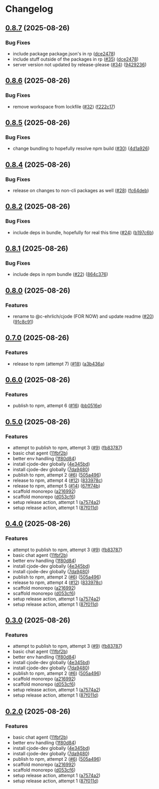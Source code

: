 # Changelog

## [0.8.7](https://github.com/c-ehrlich/cjode/compare/v0.8.6...v0.8.7) (2025-08-26)


### Bug Fixes

* include package package.json's in rp ([dce2478](https://github.com/c-ehrlich/cjode/commit/dce247870d5a0595d1ed3b9164d512ca284cf4c1))
* include stuff outside of the packages in rp ([#35](https://github.com/c-ehrlich/cjode/issues/35)) ([dce2478](https://github.com/c-ehrlich/cjode/commit/dce247870d5a0595d1ed3b9164d512ca284cf4c1))
* server version not updated by release-please ([#34](https://github.com/c-ehrlich/cjode/issues/34)) ([9429236](https://github.com/c-ehrlich/cjode/commit/9429236f9f948a01981fa2ecf4bd92ff83ad1878))

## [0.8.6](https://github.com/c-ehrlich/cjode/compare/v0.8.5...v0.8.6) (2025-08-26)


### Bug Fixes

* remove workspace from lockfile ([#32](https://github.com/c-ehrlich/cjode/issues/32)) ([f222c17](https://github.com/c-ehrlich/cjode/commit/f222c17fbfd5fac076276782060ac1edb0abe3e0))

## [0.8.5](https://github.com/c-ehrlich/cjode/compare/v0.8.4...v0.8.5) (2025-08-26)


### Bug Fixes

* change bundling to hopefully resolve npm build ([#30](https://github.com/c-ehrlich/cjode/issues/30)) ([4d1a926](https://github.com/c-ehrlich/cjode/commit/4d1a9260bebd68f15d8fb30915fb1e1715618c45))

## [0.8.4](https://github.com/c-ehrlich/cjode/compare/v0.8.3...v0.8.4) (2025-08-26)


### Bug Fixes

* release on changes to non-cli packages as well ([#28](https://github.com/c-ehrlich/cjode/issues/28)) ([fc64deb](https://github.com/c-ehrlich/cjode/commit/fc64deb2f89d3986b7d57647317e21f726c0f953))

## [0.8.2](https://github.com/c-ehrlich/cjode/compare/v0.8.1...v0.8.2) (2025-08-26)


### Bug Fixes

* include deps in bundle, hopefully for real this time ([#24](https://github.com/c-ehrlich/cjode/issues/24)) ([b197c6b](https://github.com/c-ehrlich/cjode/commit/b197c6b09df3d6fc5457192389ccdbbf290f68f9))

## [0.8.1](https://github.com/c-ehrlich/cjode/compare/v0.8.0...v0.8.1) (2025-08-26)


### Bug Fixes

* include deps in npm bundle ([#22](https://github.com/c-ehrlich/cjode/issues/22)) ([864c376](https://github.com/c-ehrlich/cjode/commit/864c37605bb6b42a9ad202193bf750d1025b4cbe))

## [0.8.0](https://github.com/c-ehrlich/cjode/compare/v0.7.0...v0.8.0) (2025-08-26)


### Features

* rename to @c-ehrlich/cjode (FOR NOW) and update readme ([#20](https://github.com/c-ehrlich/cjode/issues/20)) ([91c8c91](https://github.com/c-ehrlich/cjode/commit/91c8c9176ead0ea9b0a2aa35eb37527c07da1e39))

## [0.7.0](https://github.com/c-ehrlich/cjode/compare/v0.6.0...v0.7.0) (2025-08-26)


### Features

* release to npm (attempt 7) ([#18](https://github.com/c-ehrlich/cjode/issues/18)) ([a3b436a](https://github.com/c-ehrlich/cjode/commit/a3b436a3a36b0a86a3a0a00b285c3290d54b518d))

## [0.6.0](https://github.com/c-ehrlich/cjode/compare/v0.5.0...v0.6.0) (2025-08-26)


### Features

* publish to npm, attempt 6 ([#16](https://github.com/c-ehrlich/cjode/issues/16)) ([bb0516e](https://github.com/c-ehrlich/cjode/commit/bb0516e1cfcd8ec56b99ba8070baf26db5b7bd25))

## [0.5.0](https://github.com/c-ehrlich/cjode/compare/v0.4.0...v0.5.0) (2025-08-26)


### Features

* attempt to publish to npm, attempt 3 ([#9](https://github.com/c-ehrlich/cjode/issues/9)) ([fb83787](https://github.com/c-ehrlich/cjode/commit/fb837872abc2cd4f9328566108374cbbb33c4555))
* basic chat agent ([11fbf2b](https://github.com/c-ehrlich/cjode/commit/11fbf2b98ce3a731f5a013196761f2ab85d1b551))
* better env handling ([1f80d84](https://github.com/c-ehrlich/cjode/commit/1f80d841d65ea66f4c0df194a7badb9dfc6b38eb))
* install cjode-dev globally ([4e345bd](https://github.com/c-ehrlich/cjode/commit/4e345bd69945ab62eaefd5c89fb5d93fd7186dac))
* install cjode-dev globally ([7da9480](https://github.com/c-ehrlich/cjode/commit/7da9480afa7d657c87cb46146eb54f8a56628c1e))
* publish to npm, attempt 2 ([#6](https://github.com/c-ehrlich/cjode/issues/6)) ([505a496](https://github.com/c-ehrlich/cjode/commit/505a49686bfe70786ab7a37ff73dfdad8bc5c089))
* release to npm, attempt 4 ([#12](https://github.com/c-ehrlich/cjode/issues/12)) ([833978c](https://github.com/c-ehrlich/cjode/commit/833978ccaa45051e70b588669594ef964ffeb9da))
* release to npm, attempt 5 ([#14](https://github.com/c-ehrlich/cjode/issues/14)) ([67ff74b](https://github.com/c-ehrlich/cjode/commit/67ff74bc058c48088544fe5757f6142d2dee02f4))
* scaffold monorepo ([a216992](https://github.com/c-ehrlich/cjode/commit/a21699238df9bd8a3ea57fd91828490cbf8d61ce))
* scaffold monorepo ([d053cf6](https://github.com/c-ehrlich/cjode/commit/d053cf68c3b686e44be1e7f19708c0cbdcc9c425))
* setup release action, attempt 1 ([a7574a2](https://github.com/c-ehrlich/cjode/commit/a7574a2557e0ee286e2edffcdcf86c06301f8ae1))
* setup release action, attempt 1 ([87f011d](https://github.com/c-ehrlich/cjode/commit/87f011d2047f4b25f461393b05587e2b00fc9f47))

## [0.4.0](https://github.com/c-ehrlich/cjode/compare/v0.3.0...v0.4.0) (2025-08-26)


### Features

* attempt to publish to npm, attempt 3 ([#9](https://github.com/c-ehrlich/cjode/issues/9)) ([fb83787](https://github.com/c-ehrlich/cjode/commit/fb837872abc2cd4f9328566108374cbbb33c4555))
* basic chat agent ([11fbf2b](https://github.com/c-ehrlich/cjode/commit/11fbf2b98ce3a731f5a013196761f2ab85d1b551))
* better env handling ([1f80d84](https://github.com/c-ehrlich/cjode/commit/1f80d841d65ea66f4c0df194a7badb9dfc6b38eb))
* install cjode-dev globally ([4e345bd](https://github.com/c-ehrlich/cjode/commit/4e345bd69945ab62eaefd5c89fb5d93fd7186dac))
* install cjode-dev globally ([7da9480](https://github.com/c-ehrlich/cjode/commit/7da9480afa7d657c87cb46146eb54f8a56628c1e))
* publish to npm, attempt 2 ([#6](https://github.com/c-ehrlich/cjode/issues/6)) ([505a496](https://github.com/c-ehrlich/cjode/commit/505a49686bfe70786ab7a37ff73dfdad8bc5c089))
* release to npm, attempt 4 ([#12](https://github.com/c-ehrlich/cjode/issues/12)) ([833978c](https://github.com/c-ehrlich/cjode/commit/833978ccaa45051e70b588669594ef964ffeb9da))
* scaffold monorepo ([a216992](https://github.com/c-ehrlich/cjode/commit/a21699238df9bd8a3ea57fd91828490cbf8d61ce))
* scaffold monorepo ([d053cf6](https://github.com/c-ehrlich/cjode/commit/d053cf68c3b686e44be1e7f19708c0cbdcc9c425))
* setup release action, attempt 1 ([a7574a2](https://github.com/c-ehrlich/cjode/commit/a7574a2557e0ee286e2edffcdcf86c06301f8ae1))
* setup release action, attempt 1 ([87f011d](https://github.com/c-ehrlich/cjode/commit/87f011d2047f4b25f461393b05587e2b00fc9f47))

## [0.3.0](https://github.com/c-ehrlich/cjode/compare/v0.2.0...v0.3.0) (2025-08-26)


### Features

* attempt to publish to npm, attempt 3 ([#9](https://github.com/c-ehrlich/cjode/issues/9)) ([fb83787](https://github.com/c-ehrlich/cjode/commit/fb837872abc2cd4f9328566108374cbbb33c4555))
* basic chat agent ([11fbf2b](https://github.com/c-ehrlich/cjode/commit/11fbf2b98ce3a731f5a013196761f2ab85d1b551))
* better env handling ([1f80d84](https://github.com/c-ehrlich/cjode/commit/1f80d841d65ea66f4c0df194a7badb9dfc6b38eb))
* install cjode-dev globally ([4e345bd](https://github.com/c-ehrlich/cjode/commit/4e345bd69945ab62eaefd5c89fb5d93fd7186dac))
* install cjode-dev globally ([7da9480](https://github.com/c-ehrlich/cjode/commit/7da9480afa7d657c87cb46146eb54f8a56628c1e))
* publish to npm, attempt 2 ([#6](https://github.com/c-ehrlich/cjode/issues/6)) ([505a496](https://github.com/c-ehrlich/cjode/commit/505a49686bfe70786ab7a37ff73dfdad8bc5c089))
* scaffold monorepo ([a216992](https://github.com/c-ehrlich/cjode/commit/a21699238df9bd8a3ea57fd91828490cbf8d61ce))
* scaffold monorepo ([d053cf6](https://github.com/c-ehrlich/cjode/commit/d053cf68c3b686e44be1e7f19708c0cbdcc9c425))
* setup release action, attempt 1 ([a7574a2](https://github.com/c-ehrlich/cjode/commit/a7574a2557e0ee286e2edffcdcf86c06301f8ae1))
* setup release action, attempt 1 ([87f011d](https://github.com/c-ehrlich/cjode/commit/87f011d2047f4b25f461393b05587e2b00fc9f47))

## [0.2.0](https://github.com/c-ehrlich/cjode/compare/v0.1.0...v0.2.0) (2025-08-26)


### Features

* basic chat agent ([11fbf2b](https://github.com/c-ehrlich/cjode/commit/11fbf2b98ce3a731f5a013196761f2ab85d1b551))
* better env handling ([1f80d84](https://github.com/c-ehrlich/cjode/commit/1f80d841d65ea66f4c0df194a7badb9dfc6b38eb))
* install cjode-dev globally ([4e345bd](https://github.com/c-ehrlich/cjode/commit/4e345bd69945ab62eaefd5c89fb5d93fd7186dac))
* install cjode-dev globally ([7da9480](https://github.com/c-ehrlich/cjode/commit/7da9480afa7d657c87cb46146eb54f8a56628c1e))
* publish to npm, attempt 2 ([#6](https://github.com/c-ehrlich/cjode/issues/6)) ([505a496](https://github.com/c-ehrlich/cjode/commit/505a49686bfe70786ab7a37ff73dfdad8bc5c089))
* scaffold monorepo ([a216992](https://github.com/c-ehrlich/cjode/commit/a21699238df9bd8a3ea57fd91828490cbf8d61ce))
* scaffold monorepo ([d053cf6](https://github.com/c-ehrlich/cjode/commit/d053cf68c3b686e44be1e7f19708c0cbdcc9c425))
* setup release action, attempt 1 ([a7574a2](https://github.com/c-ehrlich/cjode/commit/a7574a2557e0ee286e2edffcdcf86c06301f8ae1))
* setup release action, attempt 1 ([87f011d](https://github.com/c-ehrlich/cjode/commit/87f011d2047f4b25f461393b05587e2b00fc9f47))
